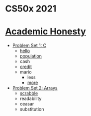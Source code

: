 # CS50x 2021

[Academic Honesty](https://cs50.harvard.edu/x/2021/honesty/)
=====================

- [Problem Set 1: C](/pset1)
  * [hello](/pset1/hello)
  * [population](/pset1/population)
  * cash
  * [credit](/pset1/credit)
  * mario
    + less
    + [more](/pset1/mario)
- [Problem Set 2: Arrays](/pset2)
  * [scrabble](/pset2/scrabble)
  * readability
  * ceasar
  * substitution
